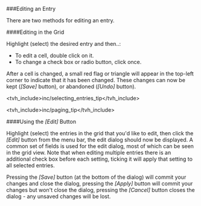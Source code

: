 ###Editing an Entry

There are two methods for editing an entry.

####Editing in the Grid

Highlight (select) the desired entry and then..:

* To edit a cell, double click on it. 
* To change a check box or radio button, click once.

After a cell is changed, a small red flag or triangle will appear in 
the top-left corner to indicate that it has been changed. These changes 
can now be kept (*[Save]* button), or abandoned (*[Undo]* button).

<tvh_include>inc/selecting_entries_tip</tvh_include>

<tvh_include>inc/paging_tip</tvh_include>

####Using the *[Edit]* Button

Highlight (select) the entries in the grid that you'd like to edit, then 
click the *[Edit]* button from the menu bar, the edit dialog should now 
be displayed. A common set of fields is used for the edit dialog, most 
of which can be seen in the grid view. 
Note that when editing 
multiple entries there is an additional check box before each setting, 
ticking it will apply that setting to all selected entries.

Pressing the *[Save]* button (at the bottom of the dialog) 
will commit your changes and close the dialog, pressing the *[Apply]* 
button will commit your changes but won't close the dialog, pressing 
the *[Cancel]* button closes the dialog - any unsaved changes will be 
lost.
